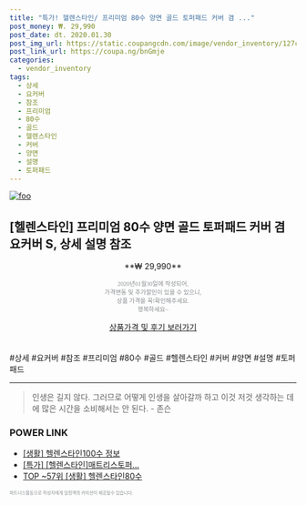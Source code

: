 ```yaml
--- 
title: "특가! 헬렌스타인/ 프리미엄 80수 양면 골드 토퍼패드 커버 겸 ..." 
post_money: ₩. 29,990 
post_date: dt. 2020.01.30 
post_img_url: https://static.coupangcdn.com/image/vendor_inventory/127c/bbaacce94ea4109fe2fe96f719ab6f252c98ea1a09f676f56bcda35c7f9e.jpg 
post_link_url: https://coupa.ng/bnGmje 
categories: 
  - vendor_inventory 
tags: 
  - 상세 
  - 요커버 
  - 참조 
  - 프리미엄 
  - 80수 
  - 골드 
  - 헬렌스타인 
  - 커버 
  - 양면 
  - 설명 
  - 토퍼패드 
--- 
```

[![foo](https://static.coupangcdn.com/image/vendor_inventory/127c/bbaacce94ea4109fe2fe96f719ab6f252c98ea1a09f676f56bcda35c7f9e.jpg)](https://coupa.ng/bnGmje) 

## [헬렌스타인] 프리미엄 80수 양면 골드 토퍼패드 커버 겸 요커버 S, 상세 설명 참조 
<p style="text-align: center;">**₩ 29,990**</p> 
<p style="text-align: center;"><span style="color: #898c8f; font-family: Georgia,Times,serif; font-size: 0.75em;">2020년01월30일에 작성되어, <br>가격변동 및 추가할인이 있을 수 있으니,<br> 상품 가격을 꼭!확인해주세요.<br>행복하세요~</span> 
</p>	 
<div markdown="0" style="text-align: center;"><a href="https://coupa.ng/bnGmje" class="btn btn--success">상품가격 및 후기 보러가기</a></div> 
<br><br> 
  #상세 #요커버 #참조 #프리미엄 #80수 #골드 #헬렌스타인 #커버 #양면 #설명 #토퍼패드 
<hr> 

> 인생은 길지 않다. 그러므로 어떻게 인생을 살아갈까 하고 이것 저것 생각하는 데에 많은 시간을 소비해서는 안 된다. - 존슨 


### POWER LINK

* <a href="https://blog.naver.com/santokki14/221775197207" target="_blank"> [생활] 헬렌스타인100수 정보 </a>
* <a href="https://blog.naver.com/sakai111/221790497925" target="_blank">[특가] [헬렌스타인]매트리스토퍼...</a>
* <a href="https://blog.naver.com/fasyy4321/221782584978" target="_blank"> TOP ~57위 [생활] 헬렌스타인80수</a>

<span style="color: #898c8f; font-family: Georgia,Times,serif; font-size: 0.55em;">파트너스활동으로 작성자에게 일정액의 커미션이 제공될수 있습니다.</span> 
